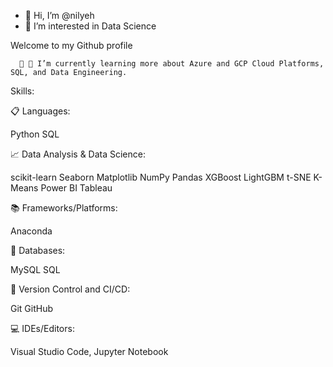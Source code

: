 
- 👋 Hi, I’m @nilyeh
- 👀 I’m interested in Data Science

Welcome to my Github profile

      🔭 🌱 I’m currently learning more about Azure and GCP Cloud Platforms, SQL, and Data Engineering.
  


Skills:

📋 Languages:

Python
SQL

📈 Data Analysis & Data Science:

scikit-learn
Seaborn
Matplotlib
NumPy
Pandas
XGBoost
LightGBM
t-SNE
K-Means
Power BI
Tableau

📚 Frameworks/Platforms:

Anaconda

💾 Databases:

MySQL
SQL

🔬 Version Control and CI/CD:

Git
GitHub

💻 IDEs/Editors:

 Visual Studio Code, Jupyter Notebook
 
<!---
nilyeh/nilyeh is a ✨ special ✨ repository because its `README.md` (this file) appears on your GitHub profile.
You can click the Preview link to take a look at your changes.
--->
